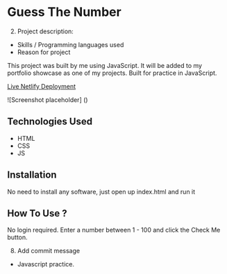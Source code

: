 # Guess The Number

2. Project description:
- Skills / Programming languages used
- Reason for project

This project was built by me using JavaScript. It will be added to my portfolio showcase as one of my projects. Built for practice in JavaScript.


[Live Netlify Deployment](https://horatio-404-not-found-error-page.netlify.app/)


![Screenshot placeholder] ()


## Technologies Used
* HTML
* CSS
* JS


## Installation
No need to install any software, just open up index.html and run it


## How To Use ?
No login required. Enter a number between 1 - 100 and click the Check Me button.


8. Add commit message
- Javascript practice.